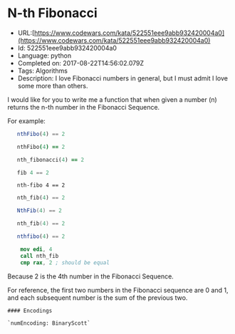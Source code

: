 # N-th Fibonacci

 - URL:[https://www.codewars.com/kata/522551eee9abb932420004a0](https://www.codewars.com/kata/522551eee9abb932420004a0)
 - Id: 522551eee9abb932420004a0
 - Language: python
 - Completed on: 2017-08-22T14:56:02.079Z
 - Tags: Algorithms
 - Description:
I love Fibonacci numbers in general, but I must admit I love some more than others. 

I would like for you to write me a function that when given a number (n)  returns the n-th number in the Fibonacci Sequence.

For example:

```javascript
   nthFibo(4) == 2
```
```coffeescript
   nthFibo(4) == 2
```
```ruby
   nth_fibonacci(4) == 2
```
```haskell
   fib 4 == 2
```
```lambdacalc
   nth-fibo 4 == 2
```
```python
   nth_fib(4) == 2
```
```csharp
   NthFib(4) == 2
```
```c
   nth_fib(4) == 2
```
```julia
   nthfibo(4) == 2
```
```nasm
    mov edi, 4
    call nth_fib
    cmp rax, 2 ; should be equal
```

Because 2 is the 4th number in the Fibonacci Sequence.

For reference, the first two numbers in the Fibonacci sequence are 0 and 1, and each subsequent number is the sum of the previous two.

~~~if:lambdacalc
#### Encodings

`numEncoding: BinaryScott`
~~~
